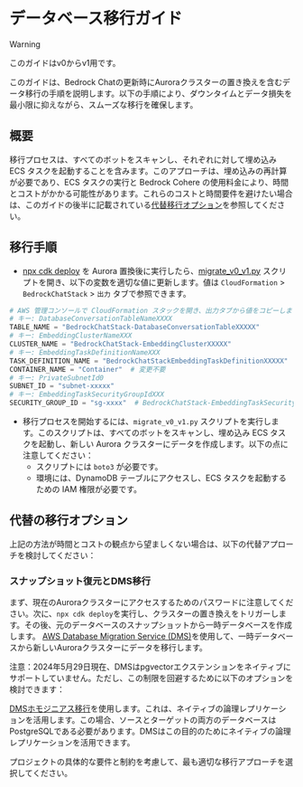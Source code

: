 # データベース移行ガイド

> [!Warning]
> このガイドはv0からv1用です。

このガイドは、Bedrock Chatの更新時にAuroraクラスターの置き換えを含むデータ移行の手順を説明します。以下の手順により、ダウンタイムとデータ損失を最小限に抑えながら、スムーズな移行を確保します。

## 概要

移行プロセスは、すべてのボットをスキャンし、それぞれに対して埋め込み ECS タスクを起動することを含みます。このアプローチは、埋め込みの再計算が必要であり、ECS タスクの実行と Bedrock Cohere の使用料金により、時間とコストがかかる可能性があります。これらのコストと時間要件を避けたい場合は、このガイドの後半に記載されている[代替移行オプション](#alternative-migration-options)を参照してください。

## 移行手順

- [npx cdk deploy](../README.md#deploy-using-cdk) を Aurora 置換後に実行したら、[migrate_v0_v1.py](./migrate_v0_v1.py) スクリプトを開き、以下の変数を適切な値に更新します。値は `CloudFormation` > `BedrockChatStack` > `出力` タブで参照できます。

```py
# AWS 管理コンソールで CloudFormation スタックを開き、出力タブから値をコピーします。
# キー: DatabaseConversationTableNameXXXX
TABLE_NAME = "BedrockChatStack-DatabaseConversationTableXXXXX"
# キー: EmbeddingClusterNameXXX
CLUSTER_NAME = "BedrockChatStack-EmbeddingClusterXXXXX"
# キー: EmbeddingTaskDefinitionNameXXX
TASK_DEFINITION_NAME = "BedrockChatStackEmbeddingTaskDefinitionXXXXX"
CONTAINER_NAME = "Container"  # 変更不要
# キー: PrivateSubnetId0
SUBNET_ID = "subnet-xxxxx"
# キー: EmbeddingTaskSecurityGroupIdXXX
SECURITY_GROUP_ID = "sg-xxxx"  # BedrockChatStack-EmbeddingTaskSecurityGroupXXXXX
```

- 移行プロセスを開始するには、`migrate_v0_v1.py` スクリプトを実行します。このスクリプトは、すべてのボットをスキャンし、埋め込み ECS タスクを起動し、新しい Aurora クラスターにデータを作成します。以下の点に注意してください：
  - スクリプトには `boto3` が必要です。
  - 環境には、DynamoDB テーブルにアクセスし、ECS タスクを起動するための IAM 権限が必要です。

## 代替の移行オプション

上記の方法が時間とコストの観点から望ましくない場合は、以下の代替アプローチを検討してください：

### スナップショット復元とDMS移行

まず、現在のAuroraクラスターにアクセスするためのパスワードに注意してください。次に、`npx cdk deploy`を実行し、クラスターの置き換えをトリガーします。その後、元のデータベースのスナップショットから一時データベースを作成します。
[AWS Database Migration Service (DMS)](https://aws.amazon.com/dms/)を使用して、一時データベースから新しいAuroraクラスターにデータを移行します。

注意：2024年5月29日現在、DMSはpgvectorエクステンションをネイティブにサポートしていません。ただし、この制限を回避するために以下のオプションを検討できます：

[DMSホモジニアス移行](https://docs.aws.amazon.com/dms/latest/userguide/dm-migrating-data.html)を使用します。これは、ネイティブの論理レプリケーションを活用します。この場合、ソースとターゲットの両方のデータベースはPostgreSQLである必要があります。DMSはこの目的のためにネイティブの論理レプリケーションを活用できます。

プロジェクトの具体的な要件と制約を考慮して、最も適切な移行アプローチを選択してください。